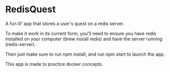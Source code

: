 # RedisQuest

A fun lil' app that stores a user's quest on a redis server.

To make it work in its current form, you'll need to ensure you have redis installed on your computer (brew install redis) and have the server running (redis-server).

Then just make sure to run npm install, and run npm start to launch the app.

This app is made to practice docker concepts.